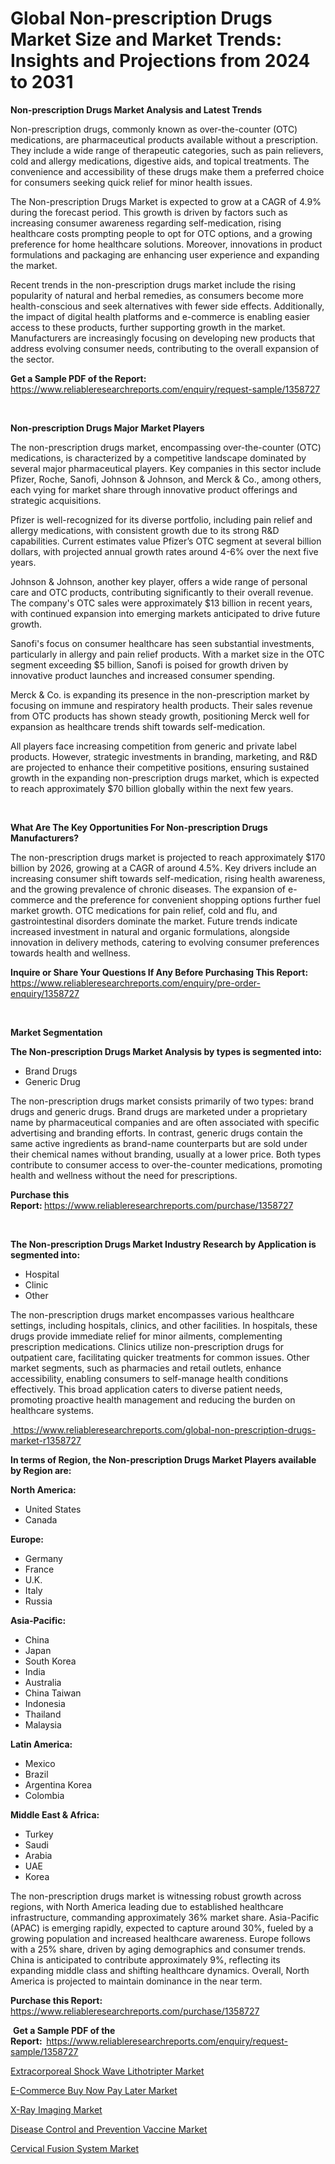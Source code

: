 <p><h1>Global Non-prescription Drugs Market Size and Market Trends: Insights and Projections from 2024 to 2031</h1></p><p><strong>Non-prescription Drugs Market Analysis and Latest Trends</strong></p>
<p><p>Non-prescription drugs, commonly known as over-the-counter (OTC) medications, are pharmaceutical products available without a prescription. They include a wide range of therapeutic categories, such as pain relievers, cold and allergy medications, digestive aids, and topical treatments. The convenience and accessibility of these drugs make them a preferred choice for consumers seeking quick relief for minor health issues.</p><p>The Non-prescription Drugs Market is expected to grow at a CAGR of 4.9% during the forecast period. This growth is driven by factors such as increasing consumer awareness regarding self-medication, rising healthcare costs prompting people to opt for OTC options, and a growing preference for home healthcare solutions. Moreover, innovations in product formulations and packaging are enhancing user experience and expanding the market.</p><p>Recent trends in the non-prescription drugs market include the rising popularity of natural and herbal remedies, as consumers become more health-conscious and seek alternatives with fewer side effects. Additionally, the impact of digital health platforms and e-commerce is enabling easier access to these products, further supporting growth in the market. Manufacturers are increasingly focusing on developing new products that address evolving consumer needs, contributing to the overall expansion of the sector.</p></p>
<p><strong>Get a Sample PDF of the Report:&nbsp;</strong> <a href="https://www.reliableresearchreports.com/enquiry/request-sample/1358727?utm_campaign=16&utm_medium=2&utm_source=Github&utm_content=ia&utm_term=05122024&utm_id=non-prescription-drugs">https://www.reliableresearchreports.com/enquiry/request-sample/1358727</a></p>
<p>&nbsp;</p>
<p><strong>Non-prescription Drugs Major Market Players</strong></p>
<p><p>The non-prescription drugs market, encompassing over-the-counter (OTC) medications, is characterized by a competitive landscape dominated by several major pharmaceutical players. Key companies in this sector include Pfizer, Roche, Sanofi, Johnson & Johnson, and Merck & Co., among others, each vying for market share through innovative product offerings and strategic acquisitions.</p><p>Pfizer is well-recognized for its diverse portfolio, including pain relief and allergy medications, with consistent growth due to its strong R&D capabilities. Current estimates value Pfizer’s OTC segment at several billion dollars, with projected annual growth rates around 4-6% over the next five years.</p><p>Johnson & Johnson, another key player, offers a wide range of personal care and OTC products, contributing significantly to their overall revenue. The company's OTC sales were approximately $13 billion in recent years, with continued expansion into emerging markets anticipated to drive future growth.</p><p>Sanofi's focus on consumer healthcare has seen substantial investments, particularly in allergy and pain relief products. With a market size in the OTC segment exceeding $5 billion, Sanofi is poised for growth driven by innovative product launches and increased consumer spending.</p><p>Merck & Co. is expanding its presence in the non-prescription market by focusing on immune and respiratory health products. Their sales revenue from OTC products has shown steady growth, positioning Merck well for expansion as healthcare trends shift towards self-medication.</p><p>All players face increasing competition from generic and private label products. However, strategic investments in branding, marketing, and R&D are projected to enhance their competitive positions, ensuring sustained growth in the expanding non-prescription drugs market, which is expected to reach approximately $70 billion globally within the next few years.</p></p>
<p>&nbsp;</p>
<p><strong>What Are The Key Opportunities For Non-prescription Drugs Manufacturers?</strong></p>
<p><p>The non-prescription drugs market is projected to reach approximately $170 billion by 2026, growing at a CAGR of around 4.5%. Key drivers include an increasing consumer shift towards self-medication, rising health awareness, and the growing prevalence of chronic diseases. The expansion of e-commerce and the preference for convenient shopping options further fuel market growth. OTC medications for pain relief, cold and flu, and gastrointestinal disorders dominate the market. Future trends indicate increased investment in natural and organic formulations, alongside innovation in delivery methods, catering to evolving consumer preferences towards health and wellness.</p></p>
<p><strong>Inquire or Share Your Questions If Any Before Purchasing This Report:</strong> <a href="https://www.reliableresearchreports.com/enquiry/pre-order-enquiry/1358727?utm_campaign=16&utm_medium=2&utm_source=Github&utm_content=ia&utm_term=05122024&utm_id=non-prescription-drugs">https://www.reliableresearchreports.com/enquiry/pre-order-enquiry/1358727</a></p>
<p>&nbsp;</p>
<p><strong>Market Segmentation</strong></p>
<p><strong>The Non-prescription Drugs Market Analysis by types is segmented into:</strong></p>
<p><ul><li>Brand Drugs</li><li>Generic Drug</li></ul></p>
<p><p>The non-prescription drugs market consists primarily of two types: brand drugs and generic drugs. Brand drugs are marketed under a proprietary name by pharmaceutical companies and are often associated with specific advertising and branding efforts. In contrast, generic drugs contain the same active ingredients as brand-name counterparts but are sold under their chemical names without branding, usually at a lower price. Both types contribute to consumer access to over-the-counter medications, promoting health and wellness without the need for prescriptions.</p></p>
<p><strong>Purchase this Report:&nbsp;</strong><a href="https://www.reliableresearchreports.com/purchase/1358727?utm_campaign=16&utm_medium=2&utm_source=Github&utm_content=ia&utm_term=05122024&utm_id=non-prescription-drugs">https://www.reliableresearchreports.com/purchase/1358727</a></p>
<p>&nbsp;</p>
<p><strong>The Non-prescription Drugs Market Industry Research by Application is segmented into:</strong></p>
<p><ul><li>Hospital</li><li>Clinic</li><li>Other</li></ul></p>
<p><p>The non-prescription drugs market encompasses various healthcare settings, including hospitals, clinics, and other facilities. In hospitals, these drugs provide immediate relief for minor ailments, complementing prescription medications. Clinics utilize non-prescription drugs for outpatient care, facilitating quicker treatments for common issues. Other market segments, such as pharmacies and retail outlets, enhance accessibility, enabling consumers to self-manage health conditions effectively. This broad application caters to diverse patient needs, promoting proactive health management and reducing the burden on healthcare systems.</p></p>
<p><a href="https://www.reliableresearchreports.com/global-non-prescription-drugs-market-r1358727?utm_campaign=16&utm_medium=2&utm_source=Github&utm_content=ia&utm_term=05122024&utm_id=non-prescription-drugs">&nbsp;https://www.reliableresearchreports.com/global-non-prescription-drugs-market-r1358727</a></p>
<p><strong>In terms of Region, the Non-prescription Drugs Market Players available by Region are:</strong></p>
<p>
    <p> <strong> North America: </strong>
        <ul>
            <li>United States</li>
            <li>Canada</li>
        </ul>
        </p> 
    <p> <strong> Europe: </strong>
        <ul>
            <li>Germany</li>
            <li>France</li>
            <li>U.K.</li>
            <li>Italy</li>
            <li>Russia</li>
        </ul>
        </p> 
    <p> <strong> Asia-Pacific: </strong>
        <ul>
            <li>China</li>
            <li>Japan</li>
            <li>South Korea</li>
            <li>India</li>
            <li>Australia</li>
            <li>China Taiwan</li>
            <li>Indonesia</li>
            <li>Thailand</li>
            <li>Malaysia</li>
        </ul>
        </p> 
    <p> <strong> Latin America: </strong>
        <ul>
            <li>Mexico</li>
            <li>Brazil</li>
            <li>Argentina Korea</li>
            <li>Colombia</li>
        </ul>
        </p> 
    <p> <strong> Middle East & Africa: </strong>
        <ul>
            <li>Turkey</li>
            <li>Saudi</li>
            <li>Arabia</li>
            <li>UAE</li>
            <li>Korea</li>
        </ul>
    </p>
    </p>
<p><p>The non-prescription drugs market is witnessing robust growth across regions, with North America leading due to established healthcare infrastructure, commanding approximately 36% market share. Asia-Pacific (APAC) is emerging rapidly, expected to capture around 30%, fueled by a growing population and increased healthcare awareness. Europe follows with a 25% share, driven by aging demographics and consumer trends. China is anticipated to contribute approximately 9%, reflecting its expanding middle class and shifting healthcare dynamics. Overall, North America is projected to maintain dominance in the near term.</p></p>
<p><strong>Purchase this Report: </strong><a href="https://www.reliableresearchreports.com/purchase/1358727?utm_campaign=16&utm_medium=2&utm_source=Github&utm_content=ia&utm_term=05122024&utm_id=non-prescription-drugs">https://www.reliableresearchreports.com/purchase/1358727</a></p>
<p>&nbsp;<strong>Get a Sample PDF of the Report:&nbsp;&nbsp;</strong><a href="https://www.reliableresearchreports.com/enquiry/request-sample/1358727?utm_campaign=16&utm_medium=2&utm_source=Github&utm_content=ia&utm_term=05122024&utm_id=non-prescription-drugs">https://www.reliableresearchreports.com/enquiry/request-sample/1358727</a></p>
<p><strong></strong></p>
<p><p><a href="https://www.linkedin.com/pulse/study-forecastingthe-globalextracorporeal-shock-wave-lithotripter-p5mgf?utm_campaign=16&utm_medium=2&utm_source=Github&utm_content=ia&utm_term=05122024&utm_id=non-prescription-drugs">Extracorporeal Shock Wave Lithotripter Market</a></p><p><a href="https://issuu.com/reportprime-2/docs/e-commerce-buy-now-pay-later-market-size-2030.pptx?utm_campaign=16&utm_medium=2&utm_source=Github&utm_content=ia&utm_term=05122024&utm_id=non-prescription-drugs">E-Commerce Buy Now Pay Later Market</a></p><p><a href="https://github.com/YashRP12/Market-Research-Report-List-6/blob/main/x-ray-imaging-market.md?utm_campaign=16&utm_medium=2&utm_source=Github&utm_content=ia&utm_term=05122024&utm_id=non-prescription-drugs">X-Ray Imaging Market</a></p><p><a href="https://www.linkedin.com/pulse/disease-control-prevention-vaccine-market-analysis-driving-business-9rlpc?utm_campaign=16&utm_medium=2&utm_source=Github&utm_content=ia&utm_term=05122024&utm_id=non-prescription-drugs">Disease Control and Prevention Vaccine Market</a></p><p><a href="https://issuu.com/reportprime-2/docs/cervical-fusion-system-market-size-2030.pptx?utm_campaign=16&utm_medium=2&utm_source=Github&utm_content=ia&utm_term=05122024&utm_id=non-prescription-drugs">Cervical Fusion System Market</a></p></p>